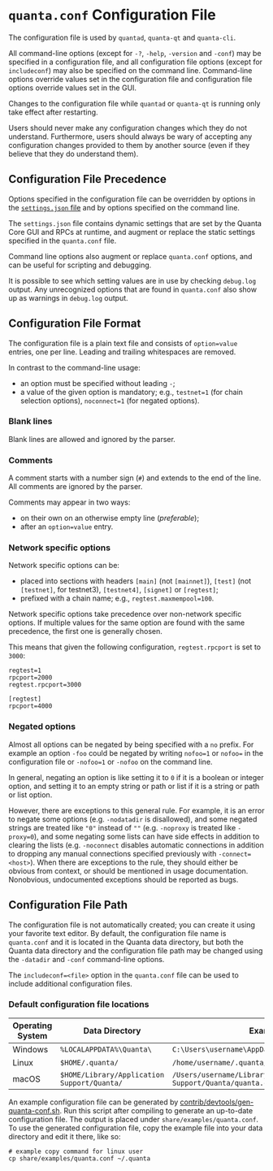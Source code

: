 # `quanta.conf` Configuration File

The configuration file is used by `quantad`, `quanta-qt` and `quanta-cli`.

All command-line options (except for `-?`, `-help`, `-version` and `-conf`) may be specified in a configuration file, and all configuration file options (except for `includeconf`) may also be specified on the command line. Command-line options override values set in the configuration file and configuration file options override values set in the GUI.

Changes to the configuration file while `quantad` or `quanta-qt` is running only take effect after restarting.

Users should never make any configuration changes which they do not understand. Furthermore, users should always be wary of accepting any configuration changes provided to them by another source (even if they believe that they do understand them).

## Configuration File Precedence

Options specified in the configuration file can be overridden by options in the [`settings.json` file](files.md) and by options specified on the command line.

The `settings.json` file contains dynamic settings that are set by the Quanta Core GUI and RPCs at runtime, and augment or replace the static settings specified in the `quanta.conf` file.

Command line options also augment or replace `quanta.conf` options, and can be useful for scripting and debugging.

It is possible to see which setting values are in use by checking `debug.log` output. Any unrecognized options that are found in `quanta.conf` also show up as warnings in `debug.log` output.

## Configuration File Format

The configuration file is a plain text file and consists of `option=value` entries, one per line. Leading and trailing whitespaces are removed.

In contrast to the command-line usage:
- an option must be specified without leading `-`;
- a value of the given option is mandatory; e.g., `testnet=1` (for chain selection options), `noconnect=1` (for negated options).

### Blank lines

Blank lines are allowed and ignored by the parser.

### Comments

A comment starts with a number sign (`#`) and extends to the end of the line. All comments are ignored by the parser.

Comments may appear in two ways:
- on their own on an otherwise empty line (_preferable_);
- after an `option=value` entry.

### Network specific options

Network specific options can be:
- placed into sections with headers `[main]` (not `[mainnet]`), `[test]` (not `[testnet]`, for testnet3), `[testnet4]`, `[signet]` or `[regtest]`;
- prefixed with a chain name; e.g., `regtest.maxmempool=100`.

Network specific options take precedence over non-network specific options.
If multiple values for the same option are found with the same precedence, the
first one is generally chosen.

This means that given the following configuration, `regtest.rpcport` is set to `3000`:

```
regtest=1
rpcport=2000
regtest.rpcport=3000

[regtest]
rpcport=4000
```

### Negated options

Almost all options can be negated by being specified with a `no` prefix. For example an option `-foo` could be negated by writing `nofoo=1` or `nofoo=` in the configuration file or `-nofoo=1` or `-nofoo` on the command line.

In general, negating an option is like setting it to `0` if it is a boolean or integer option, and setting it to an empty string or path or list if it is a string or path or list option.

However, there are exceptions to this general rule. For example, it is an error to negate some options (e.g. `-nodatadir` is disallowed), and some negated strings are treated like `"0"` instead of `""` (e.g. `-noproxy` is treated like `-proxy=0`), and some negating some lists can have side effects in addition to clearing the lists (e.g. `-noconnect` disables automatic connections in addition to dropping any manual connections specified previously with `-connect=<host>`). When there are exceptions to the rule, they should either be obvious from context, or should be mentioned in usage documentation. Nonobvious, undocumented exceptions should be reported as bugs.

## Configuration File Path

The configuration file is not automatically created; you can create it using your favorite text editor. By default, the configuration file name is `quanta.conf` and it is located in the Quanta data directory, but both the Quanta data directory and the configuration file path may be changed using the `-datadir` and `-conf` command-line options.

The `includeconf=<file>` option in the `quanta.conf` file can be used to include additional configuration files.

### Default configuration file locations

Operating System | Data Directory | Example Path
-- | -- | --
Windows | `%LOCALAPPDATA%\Quanta\` | `C:\Users\username\AppData\Local\Quanta\quanta.conf`
Linux | `$HOME/.quanta/` | `/home/username/.quanta/quanta.conf`
macOS | `$HOME/Library/Application Support/Quanta/` | `/Users/username/Library/Application Support/Quanta/quanta.conf`

An example configuration file can be generated by [contrib/devtools/gen-quanta-conf.sh](../contrib/devtools/gen-bitcoin-conf.sh).
Run this script after compiling to generate an up-to-date configuration file.
The output is placed under `share/examples/quanta.conf`.
To use the generated configuration file, copy the example file into your data directory and edit it there, like so:

```
# example copy command for linux user
cp share/examples/quanta.conf ~/.quanta
```
